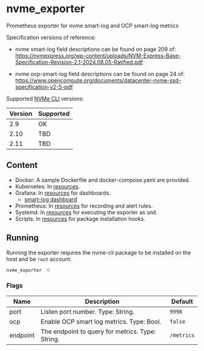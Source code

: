 # nvme_exporter

Prometheus exporter for nvme smart-log and OCP smart-log metrics

Specification versions of reference:

* nvme smart-log field descriptions can be found on page 209 of:
https://nvmexpress.org/wp-content/uploads/NVM-Express-Base-Specification-Revision-2.1-2024.08.05-Ratified.pdf

* nvme ocp-smart-log field descriptions can be found on page 24 of:
https://www.opencompute.org/documents/datacenter-nvme-ssd-specification-v2-5-pdf

Supported [NVMe CLI](https://github.com/linux-nvme/nvme-cli) versions:

| Version | Supported |
|----|----|
|2.9 | OK |
|2.10 | TBD |
|2.11 | TBD |

## Content

* Docker: A sample Dockerfile and docker-compose.yaml are provided.
* Kubernetes: In [resources](resources/k8s/).
* Grafana: In [resources](resources/grafana/) for dashboards.
  * [smart-log dashboard](https://grafana.com/grafana/dashboards/14706)
* Prometheus: In [resources](resources/prom/) for recording and alert rules.
* Systemd: In [resources](resources/systemd/) for executing the exporter as unit.
* Scripts: In [resources](resources/scripts/) for package installation hooks.

## Running

Running the exporter requires the nvme-cli package to be installed on the host and be `root` account.

``` bash
nvme_exporter -h
```

### Flags

| Name | Description | Default |
|----|----|----|
|port | Listen port number. Type: String. | `9998` |
|ocp | Enable OCP smart log metrics. Type: Bool. | `false` |
|endpoint | The endpoint to query for metrics. Type: String. | `/metrics` |
